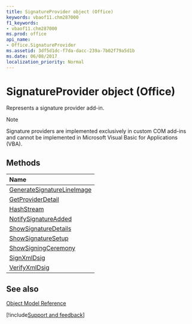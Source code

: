 ```yaml
---
title: SignatureProvider object (Office)
keywords: vbaof11.chm287000
f1_keywords:
- vbaof11.chm287000
ms.prod: office
api_name:
- Office.SignatureProvider
ms.assetid: 3df5d1dc-f7da-dacc-239a-7b02f79a5d1b
ms.date: 06/08/2017
localization_priority: Normal
---
```



# SignatureProvider object (Office)

Represents a signature provider add-in.

> [!NOTE] 
> Signature providers are implemented exclusively in custom COM add-ins and cannot be implemented in Microsoft Visual Basic for Applications (VBA).


## Methods



|Name|
|:-----|
|[GenerateSignatureLineImage](Office.SignatureProvider.GenerateSignatureLineImage.md)|
|[GetProviderDetail](Office.SignatureProvider.GetProviderDetail.md)|
|[HashStream](Office.SignatureProvider.HashStream.md)|
|[NotifySignatureAdded](Office.SignatureProvider.NotifySignatureAdded.md)|
|[ShowSignatureDetails](Office.SignatureProvider.ShowSignatureDetails.md)|
|[ShowSignatureSetup](Office.SignatureProvider.ShowSignatureSetup.md)|
|[ShowSigningCeremony](Office.SignatureProvider.ShowSigningCeremony.md)|
|[SignXmlDsig](Office.SignatureProvider.SignXmlDsig.md)|
|[VerifyXmlDsig](Office.SignatureProvider.VerifyXmlDsig.md)|

## See also





[Object Model Reference](./overview/Library-Reference/reference-object-library-reference-for-office.md)

[!include[Support and feedback](~/includes/feedback-boilerplate.md)]